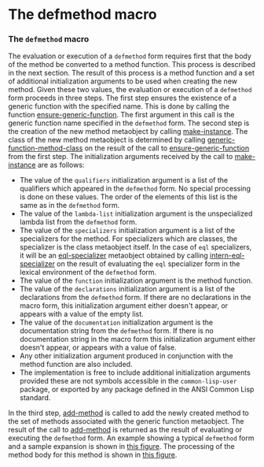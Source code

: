 The defmethod macro
===================

### The `defmethod` macro

The evaluation or execution of a `defmethod` form requires first that the body of the method be converted to a method function. This process is described in the next section. The result of this process is a method function and a set of additional initialization arguments to be used when creating the new method. Given these two values, the evaluation or execution of a `defmethod` form proceeds in three steps. The first step ensures the existence of a generic function with the specified name. This is done by calling the function [ensure-generic-function](ensure-generic-function.md). The first argument in this call is the generic function name specified in the `defmethod` form. The second step is the creation of the new method metaobject by calling [make-instance](make-instance.md). The class of the new method metaobject is determined by calling [generic-function-method-class](generic-function-method-class.md) on the result of the call to [ensure-generic-function](ensure-generic-function.md) from the first step. The initialization arguments received by the call to [make-instance](make-instance.md) are as follows:

-   The value of the `qualifiers` initialization argument is a list of the qualifiers which appeared in the `defmethod` form. No special processing is done on these values. The order of the elements of this list is the same as in the `defmethod` form.
-   The value of the `lambda-list` initialization argument is the unspecialized lambda list from the `defmethod` form.
-   The value of the `specializers` initialization argument is a list of the specializers for the method. For specializers which are classes, the specializer is the class metaobject itself. In the case of `eql` specializers, it will be an [eql-specializer](class-eql-specializer.md) metaobject obtained by calling [intern-eql-specializer](intern-eql-specializer.md) on the result of evaluating the `eql` specializer form in the lexical environment of the `defmethod` form.
-   The value of the `function` initialization argument is the method function.
-   The value of the `declarations` initialization argument is a list of the declarations from the `defmethod` form. If there are no declarations in the macro form, this initialization argument either doesn't appear, or appears with a value of the empty list.
-   The value of the `documentation` initialization argument is the documentation string from the `defmethod` form. If there is no documentation string in the macro form this initialization argument either doesn't appear, or appears with a value of false.
-   Any other initialization argument produced in conjunction with the method function are also included.
-   The implementation is free to include additional initialization arguments provided these are not symbols accessible in the `common-lisp-user` package, or exported by any package defined in the ANSI Common Lisp standard.

In the third step, [add-method](add-method.md) is called to add the newly created method to the set of methods associated with the generic function metaobject. The result of the call to [add-method](add-method.md) is returned as the result of evaluating or executing the `defmethod` form. An example showing a typical `defmethod` form and a sample expansion is shown in [this figure](fig-defmethod-1.md). The processing of the method body for this method is shown in [this figure](fig-defmethod-2.md).
